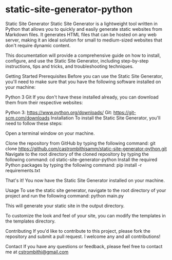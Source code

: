 # static-site-generator-python
Static Site Generator
Static Site Generator is a lightweight tool written in Python that allows you to quickly and easily generate static websites from Markdown files. It generates HTML files that can be hosted on any web server, making it an ideal solution for small to medium-sized websites that don't require dynamic content.

This documentation will provide a comprehensive guide on how to install, configure, and use the Static Site Generator, including step-by-step instructions, tips and tricks, and troubleshooting techniques.

Getting Started
Prerequisites
Before you can use the Static Site Generator, you'll need to make sure that you have the following software installed on your machine:

Python 3
Git
If you don't have these installed already, you can download them from their respective websites:

Python 3: https://www.python.org/downloads/
Git: https://git-scm.com/downloads
Installation
To install the Static Site Generator, you'll need to follow these steps:

Open a terminal window on your machine.

Clone the repository from GitHub by typing the following command: 
git clone https://github.com/castrombithisamm/static-site-generator-python.git
Navigate to the root directory of the cloned repository by typing the following command:
cd static-site-generator-python
Install the required Python packages by typing the following command:
pip install -r requirements.txt

That's it! You now have the Static Site Generator installed on your machine.

Usage
To use the static site generator, navigate to the root directory of your project and run the following command:
python main.py

This will generate your static site in the output directory.

To customize the look and feel of your site, you can modify the templates in the templates directory.

Contributing
If you'd like to contribute to this project, please fork the repository and submit a pull request. I welcome any and all contributions!

Contact
If you have any questions or feedback, please feel free to contact me at cstrombithi@gmail.com

 
